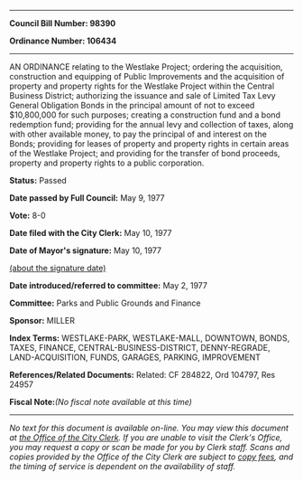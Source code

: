 

********

**Council Bill Number: 98390**
   
**Ordinance Number: 106434**
********

 AN ORDINANCE relating to the Westlake Project; ordering the acquisition, construction and equipping of Public Improvements and the acquisition of property and property rights for the Westlake Project within the Central Business District; authorizing the issuance and sale of Limited Tax Levy General Obligation Bonds in the principal amount of not to exceed $10,800,000 for such purposes; creating a construction fund and a bond redemption fund; providing for the annual levy and collection of taxes, along with other available money, to pay the principal of and interest on the Bonds; providing for leases of property and property rights in certain areas of the Westlake Project; and providing for the transfer of bond proceeds, property and property rights to a public corporation.

**Status:** Passed
   
**Date passed by Full Council:** May 9, 1977
   
**Vote:** 8-0
   
**Date filed with the City Clerk:** May 10, 1977
   
**Date of Mayor's signature:** May 10, 1977
   
[(about the signature date)](/~public/approvaldate.htm)
   
   
   
**Date introduced/referred to committee:** May 2, 1977
   
**Committee:** Parks and Public Grounds and Finance
   
**Sponsor:** MILLER
   
   
**Index Terms:** WESTLAKE-PARK, WESTLAKE-MALL, DOWNTOWN, BONDS, TAXES, FINANCE, CENTRAL-BUSINESS-DISTRICT, DENNY-REGRADE, LAND-ACQUISITION, FUNDS, GARAGES, PARKING, IMPROVEMENT

**References/Related Documents:** Related: CF 284822, Ord 104797, Res 24957

**Fiscal Note:**_(No fiscal note available at this time)_
********

_No text for this document is available on-line. You may view this document at [the Office of the City Clerk](http://www.seattle.gov/leg/clerk/contactUs.htm). If you are unable to visit the Clerk's Office, you may request a copy or scan be made for you by Clerk staff. Scans and copies provided by the Office of the City Clerk are subject to [copy fees](http://clerk.seattle.gov/~public/clerkfees.htm), and the timing of service is dependent on the availability of staff._

